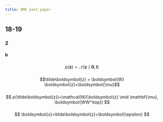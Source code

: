 ```yaml
---
title: DME past paper
---
```


## 18-19

### 2
#### b
#####
$$
p(\boldsymbol{z})=\mathcal{N}(\boldsymbol{z} \mid \mathbf{0}, \boldsymbol{I})
$$
#####
$$\tilde\boldsymbol{z} = \boldsymbol{W} \boldsymbol{z}+\boldsymbol{\mu}$$
#####
$$
p(\tilde\boldsymbol{z})=\mathcal{N}(\boldsymbol{z} \mid \mathbf{\mu}, \boldsymbol{WW^\top})
$$
#####
$$
\boldsymbol{x}=\tilde\boldsymbol{z}+\boldsymbol{\epsilon}
$$
#####
